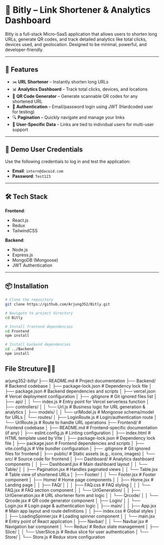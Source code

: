 # 🔗 Bitly – Link Shortener & Analytics Dashboard

Bitly is a full-stack Micro-SaaS application that allows users to shorten long URLs, generate QR codes, and track detailed analytics like total clicks, devices used, and geolocation. Designed to be minimal, powerful, and developer-friendly.

---

## 🚀 Features

- ✂️ **URL Shortener** – Instantly shorten long URLs
- 📊 **Analytics Dashboard** – Track total clicks, devices, and locations
- 📱 **QR Code Generator** – Generate scannable QR codes for any shortened URL
- 🔐 **Authentication** – Email/password login using JWT (Hardcoded user for testing)
- 🔍 **Pagination** – Quickly navigate and manage your links
- 🎯 **User-Specific Data** – Links are tied to individual users for multi-user support

---

## 👤 Demo User Credentials

Use the following credentials to log in and test the application:

- **Email**: `intern@dacoid.com`
- **Password**: `Test123`

---

## 🛠️ Tech Stack

**Frontend**:

- React.js
- Redux
- TailwindCSS

**Backend**:

- Node.js
- Express.js
- MongoDB (Mongoose)
- JWT Authentication

---

## 📦 Installation

```bash
# Clone the repository
git clone https://github.com/Arjung352/Bitly.git

# Navigate to project directory
cd Bitly

# Install frontend dependencies
cd Frontend
npm install

# Install backend dependencies
cd ../Backend
npm install
```

## File Strcuture📁📂

arjung352-bitly/
├── README.md # Project documentation
├── Backend/ # Backend codebase
│ ├── package-lock.json # Dependency lock file
│ ├── package.json # Backend dependencies and scripts
│ ├── vercel.json # Vercel deployment configuration
│ ├── .gitignore # Git ignored files list
│ ├── api/
│ │ └── index.js # Entry point for Vercel serverless function
│ ├── controllers/
│ │ └── Url.js # Business logic for URL generation & analytics
│ ├── models/
│ │ └── urlModel.js # Mongoose schema/model for URLs
│ └── routes/
│ ├── LoginRoute.js # Login/authentication route
│ └── UrlRoute.js # Route to handle URL operations
├── Frontend/ # Frontend codebase
│ ├── README.md # Frontend-specific documentation (if any)
│ ├── eslint.config.js # Linting configuration
│ ├── index.html # HTML template used by Vite
│ ├── package-lock.json # Dependency lock file
│ ├── package.json # Frontend dependencies and scripts
│ ├── vite.config.js # Vite bundler configuration
│ ├── .gitignore # Git ignored files for frontend
│ ├── public/ # Static assets (e.g., icons, images)
│ └── src/ # Source code for frontend
│ ├── Dashboard/ # Analytics dashboard components
│ │ ├── Dashboard.jsx # Main dashboard layout
│ │ └── Table/
│ │ ├── Pagination.jsx # Handles paginated views
│ │ └── Table.jsx # Table view of shortened URLs
│ ├── Footer/
│ │ └── Footer.jsx # Footer component
│ ├── Home/ # Home page components
│ │ ├── Home.jsx # Landing page
│ │ ├── FAQ/
│ │ │ ├── FAQ.css # FAQ styling
│ │ │ └── FAQ.jsx # FAQ section component
│ │ └── UrlGeneration/
│ │ ├── UrlGeneration.jsx # URL shortener form and logic
│ │ └── Qrcode/
│ │ └── Qrcode.jsx # QR code generator component
│ ├── Login/
│ │ └── Login.jsx # Login page & authentication logic
│ ├── main/
│ │ ├── App.jsx # Main app layout and route definitions
│ │ ├── index.css # Global styles
│ │ ├── LoadingSpinner.jsx # Loading spinner component
│ │ └── main.jsx # Entry point of React application
│ ├── Navbar/
│ │ └── Navbar.jsx # Navigation bar component
│ └── Redux/ # Redux state management
│ ├── Slice/
│ │ └── UserSlice.js # Redux slice for user authentication
│ └── Store/
│ └── Store.js # Redux store configuration
